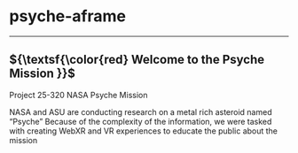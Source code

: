 # psyche-aframe
---------------------------------
${\textsf{\color{red} Welcome to the Psyche Mission }}$
---------------------------------

Project 25-320 NASA Psyche Mission

NASA and ASU are conducting research on a metal rich asteroid named “Psyche”
Because of the complexity of the information, we were tasked with creating WebXR and VR experiences to educate the public about the mission

